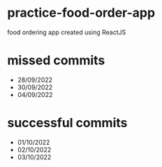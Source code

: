 # practice-food-order-app
 food ordering app created using ReactJS

# missed commits
- 28/09/2022
- 30/09/2022
- 04/09/2022

# successful commits
- 01/10/2022
- 02/10/2022
- 03/10/2022